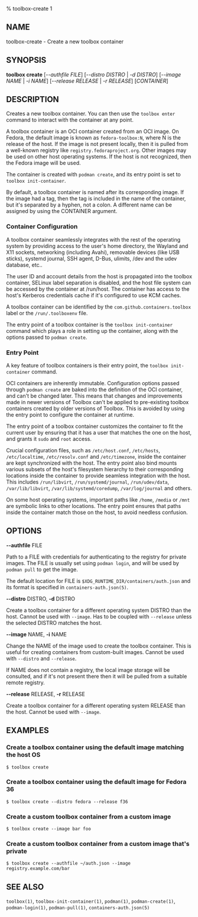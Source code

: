 % toolbox-create 1

## NAME
toolbox\-create - Create a new toolbox container

## SYNOPSIS
**toolbox create** [*--authfile FILE*]
               [*--distro DISTRO* | *-d DISTRO*]
               [*--image NAME* | *-i NAME*]
               [*--release RELEASE* | *-r RELEASE*]
               [*CONTAINER*]

## DESCRIPTION

Creates a new toolbox container. You can then use the `toolbox enter` command
to interact with the container at any point.

A toolbox container is an OCI container created from an OCI image. On Fedora,
the default image is known as `fedora-toolbox:N`, where N is the release of
the host. If the image is not present locally, then it is pulled from a
well-known registry like `registry.fedoraproject.org`. Other images may be
used on other host operating systems. If the host is not recognized, then the
Fedora image will be used.

The container is created with `podman create`, and its entry point is set to
`toolbox init-container`.

By default, a toolbox container is named after its corresponding image. If the
image had a tag, then the tag is included in the name of the container, but
it's separated by a hyphen, not a colon. A different name can be assigned by
using the CONTAINER argument.

### Container Configuration

A toolbox container seamlessly integrates with the rest of the operating
system by providing access to the user's home directory, the Wayland and X11
sockets, networking (including Avahi), removable devices (like USB sticks),
systemd journal, SSH agent, D-Bus, ulimits, /dev and the udev database, etc..

The user ID and account details from the host is propagated into the toolbox
container, SELinux label separation is disabled, and the host file system can
be accessed by the container at /run/host. The container has access to the
host's Kerberos credentials cache if it's configured to use KCM caches.

A toolbox container can be identified by the `com.github.containers.toolbox`
label or the `/run/.toolboxenv` file.

The entry point of a toolbox container is the `toolbox init-container` command
which plays a role in setting up the container, along with the options passed
to `podman create`.

### Entry Point

A key feature of toolbox containers is their entry point, the `toolbox
init-container` command.

OCI containers are inherently immutable. Configuration options passed through
`podman create` are baked into the definition of the OCI container, and can't
be changed later. This means that changes and improvements made in newer
versions of Toolbox can't be applied to pre-existing toolbox containers
created by older versions of Toolbox. This is avoided by using the entry point
to configure the container at runtime.

The entry point of a toolbox container customizes the container to fit the
current user by ensuring that it has a user that matches the one on the host,
and grants it `sudo` and `root` access.

Crucial configuration files, such as `/etc/host.conf`, `/etc/hosts`,
`/etc/localtime`, `/etc/resolv.conf` and `/etc/timezone`, inside the container
are kept synchronized with the host. The entry point also bind mounts various
subsets of the host's filesystem hierarchy to their corresponding locations
inside the container to provide seamless integration with the host. This
includes `/run/libvirt`, `/run/systemd/journal`, `/run/udev/data`,
`/var/lib/libvirt`, `/var/lib/systemd/coredump`, `/var/log/journal` and others.

On some host operating systems, important paths like `/home`, `/media` or
`/mnt` are symbolic links to other locations. The entry point ensures that
paths inside the container match those on the host, to avoid needless
confusion.

## OPTIONS ##

**--authfile** FILE

Path to a FILE with credentials for authenticating to the registry for private
images. The FILE is usually set using `podman login`, and will be used by
`podman pull` to get the image.

The default location for FILE is `$XDG_RUNTIME_DIR/containers/auth.json` and
its format is specified in `containers-auth.json(5)`.

**--distro** DISTRO, **-d** DISTRO

Create a toolbox container for a different operating system DISTRO than the
host. Cannot be used with `--image`. Has to be coupled with `--release` unless
the selected DISTRO matches the host.

**--image** NAME, **-i** NAME

Change the NAME of the image used to create the toolbox container. This is
useful for creating containers from custom-built images. Cannot be used with
`--distro` and `--release`.

If NAME does not contain a registry, the local image storage will be
consulted, and if it's not present there then it will be pulled from a suitable
remote registry.

**--release** RELEASE, **-r** RELEASE

Create a toolbox container for a different operating system RELEASE than the
host. Cannot be used with `--image`.

## EXAMPLES

### Create a toolbox container using the default image matching the host OS

```
$ toolbox create
```

### Create a toolbox container using the default image for Fedora 36

```
$ toolbox create --distro fedora --release f36
```

### Create a custom toolbox container from a custom image

```
$ toolbox create --image bar foo
```

### Create a custom toolbox container from a custom image that's private

```
$ toolbox create --authfile ~/auth.json --image registry.example.com/bar
```

## SEE ALSO

`toolbox(1)`, `toolbox-init-container(1)`, `podman(1)`, `podman-create(1)`, `podman-login(1)`, `podman-pull(1)`, `containers-auth.json(5)`
